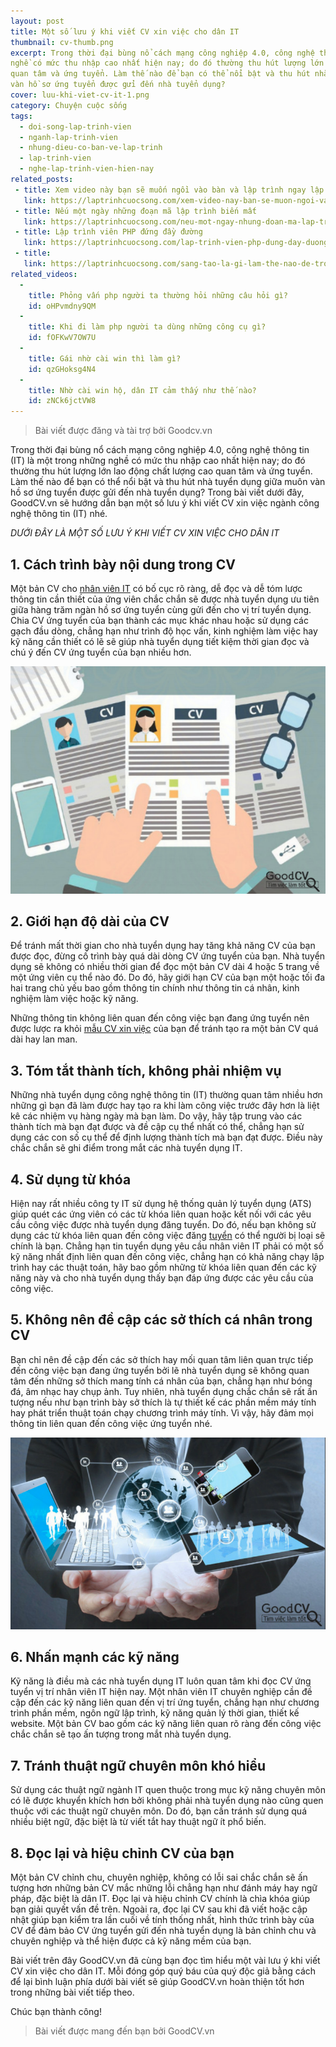 ```yaml
---
layout: post
title: Một số lưu ý khi viết CV xin việc cho dân IT
thumbnail: cv-thumb.png
excerpt: Trong thời đại bùng nổ cách mạng công nghiệp 4.0, công nghệ thông tin là một trong những
nghề có mức thu nhập cao nhất hiện nay; do đó thường thu hút lượng lớn lao động chất lượng cao
quan tâm và ứng tuyển. Làm thế nào để bạn có thể nổi bật và thu hút nhà tuyển dụng giữa muôn
vàn hồ sơ ứng tuyển được gửi đến nhà tuyển dụng?
cover: luu-khi-viet-cv-it-1.png
category: Chuyện cuộc sống
tags:
  - doi-song-lap-trinh-vien
  - nganh-lap-trinh-vien
  - nhung-dieu-co-ban-ve-lap-trinh
  - lap-trinh-vien
  - nghe-lap-trinh-vien-hien-nay
related_posts:
 - title: Xem video này bạn sẽ muốn ngồi vào bàn và lập trình ngay lập tức
   link: https://laptrinhcuocsong.com/xem-video-nay-ban-se-muon-ngoi-vao-va-lap-trinh-ngay-lap-tuc.html
 - title: Nếu một ngày những đoạn mã lập trình biến mất
   link: https://laptrinhcuocsong.com/neu-mot-ngay-nhung-doan-ma-lap-trinh-bien-mat.html
 - title: Lập trình viên PHP đứng đầy đường
   link: https://laptrinhcuocsong.com/lap-trinh-vien-php-dung-day-duong.html
 - title:
   link: https://laptrinhcuocsong.com/sang-tao-la-gi-lam-the-nao-de-tro-nen-sang-tao.html
related_videos:
  -
    title: Phỏng vấn php người ta thường hỏi những câu hỏi gì?
    id: oHPvmdny9QM
  -
    title: Khi đi làm php người ta dùng những công cụ gì? 
    id: fOFKwV7OW7U
  -
    title: Gái nhờ cài win thì làm gì? 
    id: qzGHoksg4N4
  -
    title: Nhờ cài win hộ, dân IT cảm thấy như thế nào? 
    id: zNCk6jctVW8
---
```


> Bài viết được đăng và tài trợ bởi Goodcv.vn

Trong thời đại bùng nổ cách mạng công nghiệp 4.0, công nghệ thông tin (IT) là một trong những
nghề có mức thu nhập cao nhất hiện nay; do đó thường thu hút lượng lớn lao động chất lượng cao
quan tâm và ứng tuyển. Làm thế nào để bạn có thể nổi bật và thu hút nhà tuyển dụng giữa muôn
vàn hồ sơ ứng tuyển được gửi đến nhà tuyển dụng? Trong bài viết dưới đây, GoodCV.vn sẽ
hướng dẫn bạn một số lưu ý khi viết CV xin việc ngành công nghệ thông tin (IT) nhé.

*DƯỚI ĐÂY LÀ MỘT SỐ LƯU Ý KHI VIẾT CV XIN VIỆC CHO DÂN IT*

## 1. Cách trình bày nội dung trong CV

Một bản CV cho [nhân viên IT](https://goodcv.vn/t%c3%acm-vi%e1%bb%87c-l%c3%a0m-nh%c3%a2n+vi%c3%aan+it) có bố cục rõ ràng, dễ đọc và dễ tóm lược thông tin cần thiết của
ứng viên chắc chắn sẽ được nhà tuyển dụng ưu tiên giữa hàng trăm ngàn hồ sơ ứng tuyển cùng
gửi đến cho vị trí tuyển dụng. Chia CV ứng tuyển của bạn thành các mục khác nhau hoặc sử dụng
các gạch đầu dòng, chẳng hạn như trình độ học vấn, kinh nghiệm làm việc hay kỹ năng cần thiết
có lẽ sẽ giúp nhà tuyển dụng tiết kiệm thời gian đọc và chú ý đến CV ứng tuyển của bạn nhiều
hơn.

![lưu ý khi viết CV xin việc cho dân IT](images/luu-khi-viet-cv-it-1.png)

## 2. Giới hạn độ dài của CV

Để tránh mất thời gian cho nhà tuyển dụng hay tăng khả năng CV của bạn được đọc, đừng cố
trình bày quá dài dòng CV ứng tuyển của bạn. Nhà tuyển dụng sẽ không có nhiều thời gian để
đọc một bản CV dài 4 hoặc 5 trang về một ứng viên cụ thể nào đó. Do đó, hãy giới hạn CV của
bạn một hoặc tối đa hai trang chủ yếu bao gồm thông tin chính như thông tin cá nhân, kinh
nghiệm làm việc hoặc kỹ năng.

Những thông tin không liên quan đến công việc bạn đang ứng tuyển nên được lược ra khỏi [mẫu
CV xin việc](https://goodcv.vn/mau-cv-xin-viec.html) của bạn để tránh tạo ra một bản CV quá dài hay lan man.

## 3. Tóm tắt thành tích, không phải nhiệm vụ

Những nhà tuyển dụng công nghệ thông tin (IT) thường quan tâm nhiều hơn những gì bạn đã làm
được hay tạo ra khi làm công việc trước đây hơn là liệt kê các nhiệm vụ hàng ngày mà bạn làm.
Do vậy, hãy tập trung vào các thành tích mà bạn đạt được và đề cập cụ thể nhất có thể, chẳng hạn
sử dụng các con số cụ thể để định lượng thành tích mà bạn đạt được. Điều này chắc chắn sẽ ghi
điểm trong mắt các nhà tuyển dụng IT.

## 4. Sử dụng từ khóa

Hiện nay rất nhiều công ty IT sử dụng hệ thống quản lý tuyển dụng (ATS) giúp quét các ứng viên
có các từ khóa liên quan hoặc kết nối với các yêu cầu công việc được nhà tuyển dụng đăng tuyển.
Do đó, nếu bạn không sử dụng các từ khóa liên quan đến công việc đăng [tuyển](https://goodcv.vn/) có thể người bị loại sẽ chính là bạn. Chẳng hạn tin tuyển dụng yêu cầu nhân viên IT phải có một số kỹ năng nhất
định liên quan đến công việc, chẳng hạn có khả năng chạy lập trình hay các thuật toán, hãy bao
gồm những từ khóa liên quan đến các kỹ năng này và cho nhà tuyển dụng thấy bạn đáp ứng được
các yêu cầu của công việc.

## 5. Không nên đề cập các sở thích cá nhân trong CV

Bạn chỉ nên đề cập đến các sở thích hay mối quan tâm liên quan trực tiếp đến công việc bạn đang
ứng tuyển bởi lẽ nhà tuyển dụng sẽ không quan tâm đến những sở thích mang tính cá nhân của
bạn, chẳng hạn như bóng đá, âm nhạc hay chụp ảnh. Tuy nhiên, nhà tuyển dụng chắc chắn sẽ rất
ấn tượng nếu như bạn trình bày sở thích là tự thiết kế các phần mềm máy tính hay phát triển thuật
toán chạy chương trình máy tính. Vì vậy, hãy đảm mọi thông tin liên quan đến công việc ứng
tuyển nhé.

![lưu ý khi viết CV xin việc cho dân IT](images/luu-khi-viet-cv-it-2.png)

## 6. Nhấn mạnh các kỹ năng

Kỹ năng là điều mà các nhà tuyển dụng IT luôn quan tâm khi đọc CV ứng tuyển vị trí nhân viên
IT hiện nay. Một nhân viên IT chuyên nghiệp cần đề cập đến các kỹ năng liên quan đến vị trí ứng
tuyển, chẳng hạn như chương trình phần mềm, ngôn ngữ lập trình, kỹ năng quản lý thời gian,
thiết kế website. Một bản CV bao gồm các kỹ năng liên quan rõ ràng đến công việc chắc chắn sẽ
tạo ấn tượng trong mắt nhà tuyển dụng.

## 7. Tránh thuật ngữ chuyên môn khó hiểu

Sử dụng các thuật ngữ ngành IT quen thuộc trong mục kỹ năng chuyên môn có lẽ được khuyển
khích hơn bởi không phải nhà tuyển dụng nào cũng quen thuộc với các thuật ngữ chuyên môn.
Do đó, bạn cần tránh sử dụng quá nhiều biệt ngữ, đặc biệt là từ viết tắt hay thuật ngữ ít phổ biến.

## 8. Đọc lại và hiệu chỉnh CV của bạn

Một bản CV chỉnh chu, chuyên nghiệp, không có lỗi sai chắc chắn sẽ ấn tượng hơn những bản
CV mắc những lỗi chẳng hạn như đánh máy hay ngữ pháp, đặc biệt là dân IT. Đọc lại và hiệu
chỉnh CV chính là chìa khóa giúp bạn giải quyết vấn đề trên. Ngoài ra, đọc lại CV sau khi đã viết
hoặc cập nhật giúp bạn kiểm tra lần cuối về tính thống nhất, hình thức trình bày của CV để đảm
bảo CV ứng tuyển gửi đến nhà tuyển dụng là bản chỉnh chu và chuyên nghiệp và thể hiện được
cả kỹ năng mềm của bạn.

Bài viết trên đây GoodCV.vn đã cùng bạn đọc tìm hiểu một vài lưu ý khi viết CV xin việc cho
dân IT. Mỗi đóng góp quý báu của quý độc giả bằng cách để lại bình luận phía dưới bài viết sẽ
giúp GoodCV.vn hoàn thiện tốt hơn trong những bài viết tiếp theo.

Chúc bạn thành công!

> Bài viết được mang đến bạn bởi GoodCV.vn